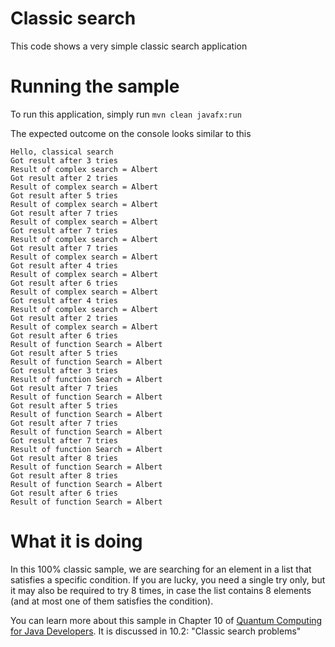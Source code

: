 # Classic search

This code shows a very simple classic search application

# Running the sample

To run this application, simply run
`mvn clean javafx:run`

The expected outcome on the console looks similar to this

```
Hello, classical search
Got result after 3 tries
Result of complex search = Albert
Got result after 2 tries
Result of complex search = Albert
Got result after 5 tries
Result of complex search = Albert
Got result after 7 tries
Result of complex search = Albert
Got result after 7 tries
Result of complex search = Albert
Got result after 7 tries
Result of complex search = Albert
Got result after 4 tries
Result of complex search = Albert
Got result after 6 tries
Result of complex search = Albert
Got result after 4 tries
Result of complex search = Albert
Got result after 2 tries
Result of complex search = Albert
Got result after 6 tries
Result of function Search = Albert
Got result after 5 tries
Result of function Search = Albert
Got result after 3 tries
Result of function Search = Albert
Got result after 7 tries
Result of function Search = Albert
Got result after 5 tries
Result of function Search = Albert
Got result after 7 tries
Result of function Search = Albert
Got result after 7 tries
Result of function Search = Albert
Got result after 8 tries
Result of function Search = Albert
Got result after 8 tries
Result of function Search = Albert
Got result after 6 tries
Result of function Search = Albert
```

# What it is doing

In this 100% classic sample, we are searching for an element in a list that satisfies a specific
condition. If you are lucky, you need a single try only, but it may also be required to try 8 times, in case the
list contains 8 elements (and at most one of them satisfies the condition).

You can learn more about this sample in Chapter 10 of [Quantum Computing for Java Developers](https://www.manning.com/books/quantum-computing-for-java-developers?a_aid=quantumjava&a_bid=e5166ab9). It is discussed in 10.2: "Classic search problems"
